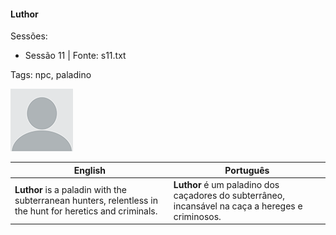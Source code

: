 
#### Luthor

Sessões:  
- Sessão 11 | Fonte: s11.txt

Tags: npc, paladino

![Luthor](blank.png)

| English | Português |
|---------|-----------|
| **Luthor** is a paladin with the subterranean hunters, relentless in the hunt for heretics and criminals. | **Luthor** é um paladino dos caçadores do subterrâneo, incansável na caça a hereges e criminosos. |

